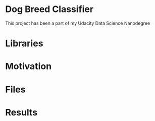 # Dog Breed Classifier
This project has been a part of my Udacity Data Science Nanodegree

# Libraries 

# Motivation

# Files

# Results
